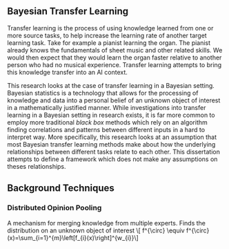 ## Bayesian Transfer Learning
Transfer learning is the process of using knowledge learned from one or more source tasks, to help increase the learning rate of another target learning task. Take for example a pianist learning the organ. The pianist already knows the fundamentals of sheet music and other related skills. We would then expect that they would learn the organ faster relative to another person who had no musical experience. Transfer learning attempts to bring this knowledge transfer into an AI context.

This research looks at the case of transfer learning in a Bayesian setting. Bayesian statistics is a technology that allows for the processing of knowledge and data into a personal belief of an unknown object of interest in a mathematically justified manner. While investigations into transfer learning in a Bayesian setting in research exists,  it is far more common to employ more traditional *black box* methods which rely on an algorithm finding correlations and patterns between different inputs in a hard to  interpret way. More specifically, this research looks at an assumption that most Bayesian transfer learning methods make about how the underlying relationships between different tasks relate to each other. This dissertation attempts to define a framework which does not make any assumptions on theses relationships.


## Background Techniques
### Distributed Opinion Pooling
A mechanism for merging knowledge from multiple experts. Finds the distribution on an unknown object of interest \\[ f^{\circ} \equiv f^{\circ}(x)=\sum_{i=1}^{m}\left[f_{i}(x)\right]^{w_{i}}\\]